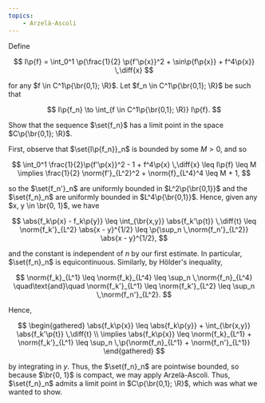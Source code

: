 ```yaml
---
topics:
    - Arzelà-Ascoli
---
```


<problem>

Define

$$
I\p{f}
    = \int_0^1 \p{\frac{1}{2} \p{f'\p{x}}^2 + \sin\p{f\p{x}} + f^4\p{x}} \,\diff{x}
$$

for any $f \in C^1\p{\br{0,1}; \R}$. Let $f_n \in C^1\p{\br{0,1}; \R}$ be such that

$$
I\p{f_n} \to \int_{f \in C^1\p{\br{0,1}; \R}} I\p{f}.
$$

Show that the sequence $\set{f_n}$ has a limit point in the space $C\p{\br{0,1}; \R}$.

</problem>

<solution>

First, observe that $\set{I\p{f_n}}_n$ is bounded by some $M > 0$, and so

$$
\int_0^1 \frac{1}{2}\p{f'\p{x}}^2 - 1 + f^4\p{x} \,\diff{x}
    \leq I\p{f}
    \leq M
\implies
\frac{1}{2} \norm{f'}_{L^2}^2 + \norm{f}_{L^4}^4 \leq M + 1,
$$

so the $\set{f_n'}_n$ are uniformly bounded in $L^2\p{\br{0,1}}$ and the $\set{f_n}_n$ are uniformly bounded in $L^4\p{\br{0,1}}$. Hence, given any $x, y \in \br{0, 1}$, we have

$$
\abs{f_k\p{x} - f_k\p{y}}
    \leq \int_{\br{x,y}} \abs{f_k'\p{t}} \,\diff{t}
    \leq \norm{f_k'}_{L^2} \abs{x - y}^{1/2}
    \leq \p{\sup_n \,\norm{f_n'}_{L^2}} \abs{x - y}^{1/2},
$$

and the constant is independent of $n$ by our first estimate. In particular, $\set{f_n}_n$ is equicontinuous. Similarly, by Hölder's inequality,

$$
\norm{f_k}_{L^1}
    \leq \norm{f_k}_{L^4}
    \leq \sup_n \,\norm{f_n}_{L^4}
\quad\text{and}\quad
\norm{f_k'}_{L^1}
    \leq \norm{f_k'}_{L^2}
    \leq \sup_n \,\norm{f_n'}_{L^2}.
$$

Hence,

$$
\begin{gathered}
    \abs{f_k\p{x}}
        \leq \abs{f_k\p{y}} + \int_{\br{x,y}} \abs{f_k'\p{t}} \,\diff{t} \\
    \implies \abs{f_k\p{x}}
        \leq \norm{f_k}_{L^1}
        + \norm{f_k'}_{L^1}
        \leq \sup_n \,\p{\norm{f_n}_{L^1} + \norm{f_n'}_{L^1}}
\end{gathered}
$$

by integrating in $y$. Thus, the $\set{f_n}_n$ are pointwise bounded, so because $\br{0, 1}$ is compact, we may apply Arzelà-Ascoli. Thus, $\set{f_n}_n$ admits a limit point in $C\p{\br{0,1}; \R}$, which was what we wanted to show.

</solution>
